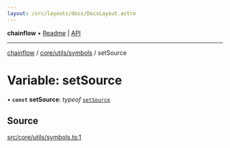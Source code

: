 ```yaml
---
layout: /src/layouts/docs/DocsLayout.astro
---
```


**chainflow** • [Readme](/docs/README) \| [API](/docs/modules)

***

[chainflow](/docs/README) / [core/utils/symbols](/docs/core/utils/symbols/README) / setSource

# Variable: setSource

• **`const`** **setSource**: *typeof* [`setSource`](/docs/core/utils/symbols/variables/setSource)

## Source

[src/core/utils/symbols.ts:1](https://github.com/edwinlzs/chainflow/blob/99ff659/src/core/utils/symbols.ts#L1)

